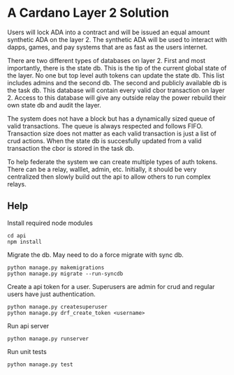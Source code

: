 # A Cardano Layer 2 Solution

Users will lock ADA into a contract and will be issued an equal amount synthetic ADA on the layer 2. The synthetic ADA will be used to interact with dapps, games, and pay systems that are as fast as the users internet.

There are two different types of databases on layer 2. First and most importantly, there is the state db. This is the tip of the current global state of the layer. No one but top level auth tokens can update the state db. This list includes admins and the second db. The second and publicly available db is the task db. This database will contain every valid cbor transaction on layer 2. Access to this database will give any outside relay the power rebuild their own state db and audit the layer.

The system does not have a block but has a dynamically sized queue of valid transactions. The queue is always respected and follows FIFO. Transaction size does not matter as each valid transaction is just a list of crud actions. When the state db is succesfully updated from a valid transaction the cbor is stored in the task db.

To help federate the system we can create multiple types of auth tokens. There can be a relay, walllet, admin, etc. Initially, it should be very centralized then slowly build out the api to allow others to run complex relays.

## Help
Install required node modules
```
cd api
npm install
```

Migrate the db. May need to do a force migrate with sync db.
```
python manage.py makemigrations
python manage.py migrate --run-syncdb
```

Create a api token for a user. Superusers are admin for crud and regular users have just authentication.
```
python manage.py createsuperuser
python manage.py drf_create_token <username>
```

Run api server
```
python manage.py runserver
```

Run unit tests
```
python manage.py test
```